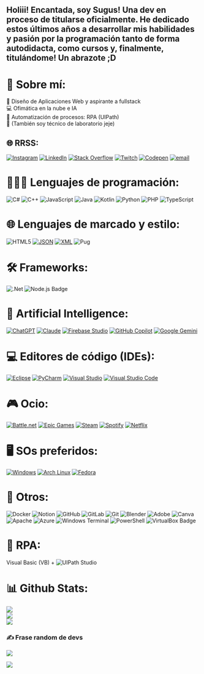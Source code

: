 ## Holiii! Encantada, soy Sugus! Una dev en proceso de titularse oficialmente. He dedicado estos últimos años a desarrollar mis habilidades y pasión por la programación tanto de forma autodidacta, como cursos y, finalmente, titulándome! Un abrazote ;D

# 💫 Sobre mí:
👾 Diseño de Aplicaciones Web y aspirante a fullstack<br>💻​ Ofimática en la nube e IA<br>🤖​ Automatización de procesos: RPA (UIPath)<br>🔬 (También soy técnico de laboratorio jeje)


## 🌐 RRSS:
[![Instagram](https://img.shields.io/badge/Instagram-%23E4405F.svg?logo=Instagram&logoColor=white)](https://instagram.com/sugusgamberra) [![LinkedIn](https://img.shields.io/badge/LinkedIn-%230077B5.svg?logo=linkedin&logoColor=white)](https://www.linkedin.com/in/patriciagarcíalópez) [![Stack Overflow](https://img.shields.io/badge/-Stackoverflow-FE7A16?logo=stack-overflow&logoColor=white)](https://stackoverflow.com/users/sugusgamberra) [![Twitch](https://img.shields.io/badge/Twitch-%239146FF.svg?logo=Twitch&logoColor=white)](https://twitch.tv/sugusgamberra) [![Codepen](https://img.shields.io/badge/Codepen-000000?logo=codepen&logoColor=white)](https://codepen.io/SugusGamberra) [![email](https://img.shields.io/badge/Email-D14836?logo=gmail&logoColor=white)](mailto:patriciagarcialopez858@gmail.com) 

# 👩🏻‍💻​ Lenguajes de programación:
![C#](https://img.shields.io/badge/c%23-%23239120.svg?style=for-the-badge&logo=csharp&logoColor=white) ![C++](https://img.shields.io/badge/c++-%2300599C.svg?style=for-the-badge&logo=c%2B%2B&logoColor=white) ![JavaScript](https://img.shields.io/badge/javascript-%23323330.svg?style=for-the-badge&logo=javascript&logoColor=%23F7DF1E) ![Java](https://img.shields.io/badge/java-%23ED8B00.svg?style=for-the-badge&logo=openjdk&logoColor=white) ![Kotlin](https://img.shields.io/badge/kotlin-%237F52FF.svg?style=for-the-badge&logo=kotlin&logoColor=white) ![Python](https://img.shields.io/badge/python-3670A0?style=for-the-badge&logo=python&logoColor=ffdd54) ![PHP](https://img.shields.io/badge/php-%23777BB4.svg?style=for-the-badge&logo=php&logoColor=white) ![TypeScript](https://img.shields.io/badge/typescript-%23007ACC.svg?style=for-the-badge&logo=typescript&logoColor=white) 

# 🌐​ Lenguajes de marcado y estilo:
![HTML5](https://img.shields.io/badge/html5-%23E34F26.svg?style=for-the-badge&logo=html5&logoColor=white) [![JSON](https://img.shields.io/badge/JSON-000?logo=json&logoColor=fff)](#) [![XML](https://img.shields.io/badge/XML-767C52?logo=xml&logoColor=fff)](#) ![Pug](https://img.shields.io/badge/Pug-FFF?style=for-the-badge&logo=pug&logoColor=A86454) 

# 🛠️​ Frameworks:
![.Net](https://img.shields.io/badge/.NET-5C2D91?style=for-the-badge&logo=.net&logoColor=white) ![Node.js Badge](https://img.shields.io/badge/Node.js-5FA04E?logo=nodedotjs&logoColor=fff&style=for-the-badge)

# 🤖 Artificial Intelligence:

[![ChatGPT](https://img.shields.io/badge/ChatGPT-74aa9c?logo=openai&logoColor=white)](#) [![Claude](https://img.shields.io/badge/Claude-D97757?logo=claude&logoColor=fff)](#) [![Firebase Studio](https://custom-icon-badges.demolab.com/badge/Firebase%20Studio-F66C21?logo=firebase-studio&logoColor=fff)](#) [![GitHub Copilot](https://img.shields.io/badge/GitHub%20Copilot-000?logo=githubcopilot&logoColor=fff)](#) [![Google Gemini](https://img.shields.io/badge/Google%20Gemini-886FBF?logo=googlegemini&logoColor=fff)](#)

# 💻 Editores de código (IDEs):

[![Eclipse](https://img.shields.io/badge/Eclipse-FE7A16.svg?logo=Eclipse&logoColor=white)](#) [![PyCharm](https://img.shields.io/badge/PyCharm-000?logo=pycharm&logoColor=fff)](#) [![Visual Studio](https://custom-icon-badges.demolab.com/badge/Visual%20Studio-5C2D91.svg?&logo=visualstudio&logoColor=white)](#) [![Visual Studio Code](https://custom-icon-badges.demolab.com/badge/Visual%20Studio%20Code-0078d7.svg?logo=vsc&logoColor=white)](#)


# 🎮 Ocio:

[![Battle.net](https://img.shields.io/badge/Battle.net-%2300AEFF.svg?logo=battle.net&logoColor=white)](#) [![Epic Games](https://img.shields.io/badge/Epic%20Games-%23313131.svg?logo=epicgames&logoColor=white)](#) [![Steam](https://img.shields.io/badge/Steam-%23000000.svg?logo=steam&logoColor=white)](#) [![Spotify](https://img.shields.io/badge/Spotify-1ED760?logo=spotify&logoColor=white)](#) [![Netflix](https://img.shields.io/badge/Netflix-E50914?logo=netflix&logoColor=white)](#)

# 🖥️ SOs preferidos:

[![Windows](https://custom-icon-badges.demolab.com/badge/Windows-0078D6?logo=windows11&logoColor=white)](#) [![Arch Linux](https://img.shields.io/badge/Arch%20Linux-1793D1?logo=arch-linux&logoColor=fff)](#) [![Fedora](https://img.shields.io/badge/Fedora-51A2DA?logo=fedora&logoColor=fff)](#)

# 🩵​ Otros:

![Docker](https://img.shields.io/badge/docker-%230db7ed.svg?style=for-the-badge&logo=docker&logoColor=white) ![Notion](https://img.shields.io/badge/Notion-%23000000.svg?style=for-the-badge&logo=notion&logoColor=white) ![GitHub](https://img.shields.io/badge/github-%23121011.svg?style=for-the-badge&logo=github&logoColor=white) ![GitLab](https://img.shields.io/badge/gitlab-%23181717.svg?style=for-the-badge&logo=gitlab&logoColor=white) ![Git](https://img.shields.io/badge/git-%23F05033.svg?style=for-the-badge&logo=git&logoColor=white) ![Blender](https://img.shields.io/badge/blender-%23F5792A.svg?style=for-the-badge&logo=blender&logoColor=white) ![Adobe](https://img.shields.io/badge/adobe-%23FF0000.svg?style=for-the-badge&logo=adobe&logoColor=white) ![Canva](https://img.shields.io/badge/Canva-%2300C4CC.svg?style=for-the-badge&logo=Canva&logoColor=white) ![Apache](https://img.shields.io/badge/apache-%23D42029.svg?style=for-the-badge&logo=apache&logoColor=white) ![Azure](https://img.shields.io/badge/azure-%230072C6.svg?style=for-the-badge&logo=microsoftazure&logoColor=white) ![Windows Terminal](https://img.shields.io/badge/Windows%20Terminal-%234D4D4D.svg?style=for-the-badge&logo=windows-terminal&logoColor=white) ![PowerShell](https://img.shields.io/badge/PowerShell-%235391FE.svg?style=for-the-badge&logo=powershell&logoColor=white) ![VirtualBox Badge](https://img.shields.io/badge/VirtualBox-2F61B4?logo=virtualbox&logoColor=fff&style=for-the-badge)

# 💜​ RPA:

Visual Basic (VB) + ![UIPath Studio](https://img.shields.io/badge/UiPath-FA4616.svg?style=for-the-badge&logo=UiPath&logoColor=white)

# 📊 Github Stats:
![](https://github-readme-stats.vercel.app/api?username=sugusgamberra&theme=transparent&hide_border=true&include_all_commits=true&count_private=false)<br/>
![](https://nirzak-streak-stats.vercel.app/?user=sugusgamberra&theme=transparent&hide_border=true)<br/>
![](https://github-readme-stats.vercel.app/api/top-langs/?username=sugusgamberra&theme=transparent&hide_border=true&include_all_commits=true&count_private=false&layout=compact)

### ✍️ Frase random de devs
![](https://quotes-github-readme.vercel.app/api?type=vetical&theme=tokyonight)


<!-- Proudly created with GPRM ( https://gprm.itsvg.in ) -->
[![](https://visitcount.itsvg.in/api?id=sugusgamberra&icon=4&color=0)](https://visitcount.itsvg.in)

<!-- Proudly created with GPRM ( https://gprm.itsvg.in ) -->

